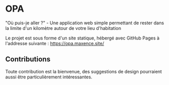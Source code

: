 # OPA

"Où puis-je aller ?" - Une application web simple permettant de rester dans la limite d'un kilomètre autour de votre lieu d'habitation

Le projet est sous forme d'un site statique, hébergé avec GitHub Pages à l'addresse suivante : https://opa.maxence.site/

## Contributions

Toute contribution est la bienvenue, des suggestions de design pourraient aussi être particulièrement intéressantes.
